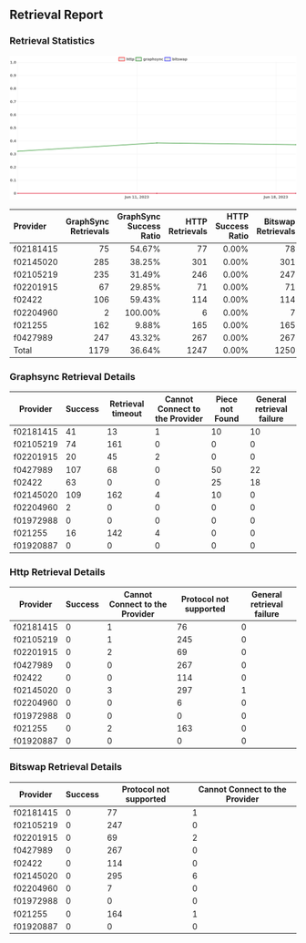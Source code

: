 ## Retrieval Report
### Retrieval Statistics
<img src="https://raw.githubusercontent.com/data-preservation-programs/filplus-checker-assets/main/filecoin-project/filecoin-plus-large-datasets/issues/1900/1687229088283.png"/>

| Provider  | GraphSync Retrievals | GraphSync Success Ratio | HTTP Retrievals | HTTP Success Ratio | Bitswap Retrievals | Bitswap Success Ratio |
| :-------- | -------------------: | ----------------------: | --------------: | -----------------: | -----------------: | --------------------: |
| f02181415 |                   75 |                  54.67% |              77 |              0.00% |                 78 |                 0.00% |
| f02145020 |                  285 |                  38.25% |             301 |              0.00% |                301 |                 0.00% |
| f02105219 |                  235 |                  31.49% |             246 |              0.00% |                247 |                 0.00% |
| f02201915 |                   67 |                  29.85% |              71 |              0.00% |                 71 |                 0.00% |
| f02422    |                  106 |                  59.43% |             114 |              0.00% |                114 |                 0.00% |
| f02204960 |                    2 |                 100.00% |               6 |              0.00% |                  7 |                 0.00% |
| f021255   |                  162 |                   9.88% |             165 |              0.00% |                165 |                 0.00% |
| f0427989  |                  247 |                  43.32% |             267 |              0.00% |                267 |                 0.00% |
| Total     |                 1179 |                  36.64% |            1247 |              0.00% |               1250 |                 0.00% |

### Graphsync Retrieval Details
| Provider  | Success | Retrieval timeout | Cannot Connect to the Provider | Piece not Found | General retrieval failure |
| --------- | ------- | ----------------- | ------------------------------ | --------------- | ------------------------- |
| f02181415 | 41      | 13                | 1                              | 10              | 10                        |
| f02105219 | 74      | 161               | 0                              | 0               | 0                         |
| f02201915 | 20      | 45                | 2                              | 0               | 0                         |
| f0427989  | 107     | 68                | 0                              | 50              | 22                        |
| f02422    | 63      | 0                 | 0                              | 25              | 18                        |
| f02145020 | 109     | 162               | 4                              | 10              | 0                         |
| f02204960 | 2       | 0                 | 0                              | 0               | 0                         |
| f01972988 | 0       | 0                 | 0                              | 0               | 0                         |
| f021255   | 16      | 142               | 4                              | 0               | 0                         |
| f01920887 | 0       | 0                 | 0                              | 0               | 0                         |

### Http Retrieval Details
| Provider  | Success | Cannot Connect to the Provider | Protocol not supported | General retrieval failure |
| --------- | ------- | ------------------------------ | ---------------------- | ------------------------- |
| f02181415 | 0       | 1                              | 76                     | 0                         |
| f02105219 | 0       | 1                              | 245                    | 0                         |
| f02201915 | 0       | 2                              | 69                     | 0                         |
| f0427989  | 0       | 0                              | 267                    | 0                         |
| f02422    | 0       | 0                              | 114                    | 0                         |
| f02145020 | 0       | 3                              | 297                    | 1                         |
| f02204960 | 0       | 0                              | 6                      | 0                         |
| f01972988 | 0       | 0                              | 0                      | 0                         |
| f021255   | 0       | 2                              | 163                    | 0                         |
| f01920887 | 0       | 0                              | 0                      | 0                         |

### Bitswap Retrieval Details
| Provider  | Success | Protocol not supported | Cannot Connect to the Provider |
| --------- | ------- | ---------------------- | ------------------------------ |
| f02181415 | 0       | 77                     | 1                              |
| f02105219 | 0       | 247                    | 0                              |
| f02201915 | 0       | 69                     | 2                              |
| f0427989  | 0       | 267                    | 0                              |
| f02422    | 0       | 114                    | 0                              |
| f02145020 | 0       | 295                    | 6                              |
| f02204960 | 0       | 7                      | 0                              |
| f01972988 | 0       | 0                      | 0                              |
| f021255   | 0       | 164                    | 1                              |
| f01920887 | 0       | 0                      | 0                              |
